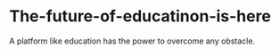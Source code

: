 # The-future-of-educatinon-is-here
A platform like education has the power to overcome any obstacle.
